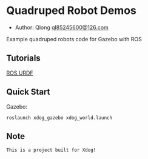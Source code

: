 # Quadruped Robot Demos

* Author: Qlong <ql85245600@126.com>

Example quadruped robots code for Gazebo with ROS

## Tutorials

[ROS URDF](http://gazebosim.org/tutorials/?tut=ros_urdf)

## Quick Start

Gazebo:

    roslaunch xdog_gazebo xdog_world.launch


## Note

    This is a project built for Xdog!
